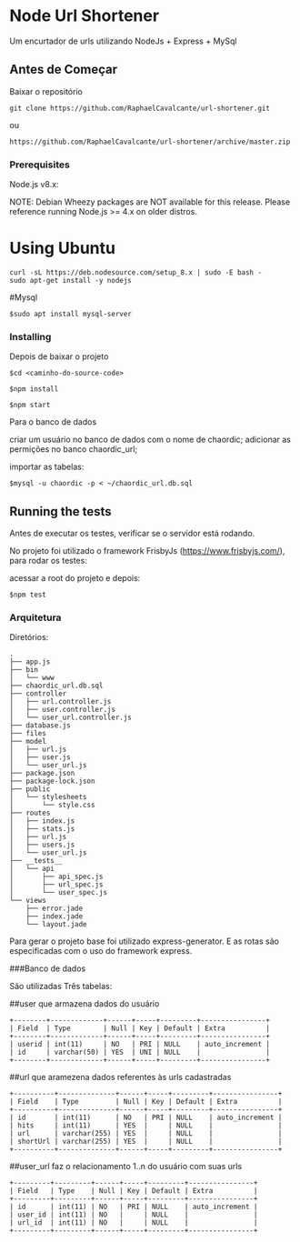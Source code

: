 # Node Url Shortener

Um encurtador de urls utilizando NodeJs + Express + MySql

## Antes de Começar

Baixar o repositório
```
git clone https://github.com/RaphaelCavalcante/url-shortener.git
```
ou 
```
https://github.com/RaphaelCavalcante/url-shortener/archive/master.zip
```


### Prerequisites

Node.js v8.x:

NOTE: Debian Wheezy packages are NOT available for this release. Please reference running Node.js >= 4.x on older distros.
# Using Ubuntu
```
curl -sL https://deb.nodesource.com/setup_8.x | sudo -E bash -
sudo apt-get install -y nodejs
```


#Mysql 
```
$sudo apt install mysql-server
```
### Installing

Depois de baixar o projeto

```
$cd <caminho-do-source-code>
```
```
$npm install
```
```
$npm start
```
Para o banco de dados

criar um usuário no banco de dados com o nome de chaordic;
adicionar as permições no banco chaordic_url;

importar as tabelas:

```
$mysql -u chaordic -p < ~/chaordic_url.db.sql
```

## Running the tests

Antes de executar os testes, verificar se o servidor está rodando.

No projeto foi utilizado o framework FrisbyJs (https://www.frisbyjs.com/), para rodar os testes:

acessar a root do projeto e depois:
```
$npm test
```


### Arquitetura

Diretórios:

```
.
├── app.js
├── bin
│   └── www
├── chaordic_url.db.sql
├── controller
│   ├── url.controller.js
│   ├── user.controller.js
│   └── user_url.controller.js
├── database.js
├── files
├── model
│   ├── url.js
│   ├── user.js
│   └── user_url.js
├── package.json
├── package-lock.json
├── public
│   └── stylesheets
│       └── style.css
├── routes
│   ├── index.js
│   ├── stats.js
│   ├── url.js
│   ├── users.js
│   └── user_url.js
├── __tests__
│   └── api
│       ├── api_spec.js
│       ├── url_spec.js
│       └── user_spec.js
└── views
    ├── error.jade
    ├── index.jade
    └── layout.jade
```

Para gerar o projeto base foi utilizado express-generator. E as rotas são especificadas com o uso do framework express.

###Banco de dados

São utilizadas Três tabelas:

##user
que armazena dados do usuário

```
+--------+-------------+------+-----+---------+----------------+
| Field  | Type        | Null | Key | Default | Extra          |
+--------+-------------+------+-----+---------+----------------+
| userid | int(11)     | NO   | PRI | NULL    | auto_increment |
| id     | varchar(50) | YES  | UNI | NULL    |                |
+--------+-------------+------+-----+---------+----------------+

```
##url
que aramezena dados referentes às urls cadastradas
```
+----------+--------------+------+-----+---------+----------------+
| Field    | Type         | Null | Key | Default | Extra          |
+----------+--------------+------+-----+---------+----------------+
| id       | int(11)      | NO   | PRI | NULL    | auto_increment |
| hits     | int(11)      | YES  |     | NULL    |                |
| url      | varchar(255) | YES  |     | NULL    |                |
| shortUrl | varchar(255) | YES  |     | NULL    |                |
+----------+--------------+------+-----+---------+----------------+
```
##user_url
faz o relacionamento 1..n do usuário com suas urls
```
+---------+---------+------+-----+---------+----------------+
| Field   | Type    | Null | Key | Default | Extra          |
+---------+---------+------+-----+---------+----------------+
| id      | int(11) | NO   | PRI | NULL    | auto_increment |
| user_id | int(11) | NO   |     | NULL    |                |
| url_id  | int(11) | NO   |     | NULL    |                |
+---------+---------+------+-----+---------+----------------+

```